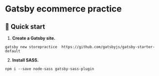 # Gatsby ecommerce practice

## 🚀 Quick start

1.  **Create a Gatsby site.**
```
gatsby new storepractice  https://github.com/gatsbyjs/gatsby-starter-default
```

2. **Install SASS.**

```
npm i --save node-sass gatsby-sass-plugin
```